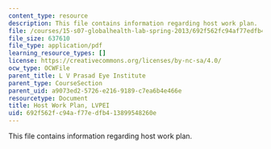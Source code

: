 ```yaml
---
content_type: resource
description: This file contains information regarding host work plan.
file: /courses/15-s07-globalhealth-lab-spring-2013/692f562fc94af77edfb413899548260e_MIT15_S07S13_host_wor_lvp.pdf
file_size: 637610
file_type: application/pdf
learning_resource_types: []
license: https://creativecommons.org/licenses/by-nc-sa/4.0/
ocw_type: OCWFile
parent_title: L V Prasad Eye Institute
parent_type: CourseSection
parent_uid: a9073ed2-5726-e216-9189-c7ea6b4e466e
resourcetype: Document
title: Host Work Plan, LVPEI
uid: 692f562f-c94a-f77e-dfb4-13899548260e
---
```

This file contains information regarding host work plan.